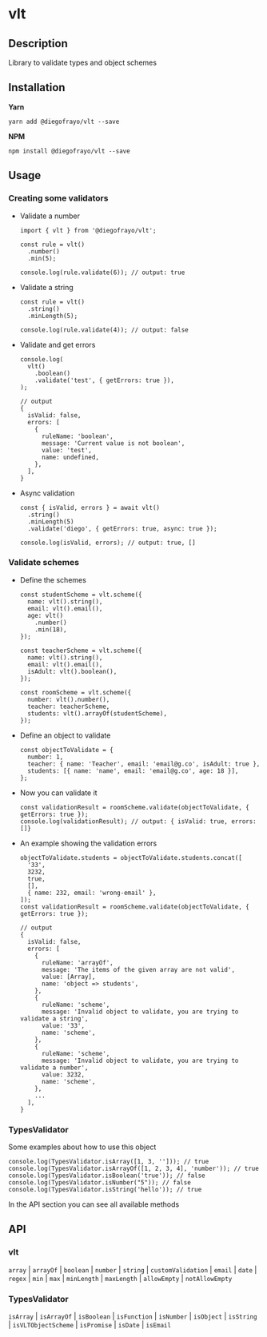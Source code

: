 # vlt

## Description

Library to validate types and object schemes



## Installation

**Yarn**
```
yarn add @diegofrayo/vlt --save
```

**NPM**
```
npm install @diegofrayo/vlt --save
```



## Usage

### Creating some validators

- Validate a number
  ```
  import { vlt } from '@diegofrayo/vlt';

  const rule = vlt()
    .number()
    .min(5);

  console.log(rule.validate(6)); // output: true
  ```

- Validate a string
  ```
  const rule = vlt()
    .string()
    .minLength(5);

  console.log(rule.validate(4)); // output: false
  ```

- Validate and get errors
  ```
  console.log(
    vlt()
      .boolean()
      .validate('test', { getErrors: true }),
  );

  // output
  {
    isValid: false,
    errors: [
      {
        ruleName: 'boolean',
        message: 'Current value is not boolean',
        value: 'test',
        name: undefined,
      },
    ],
  }
  ```

- Async validation
  ```
  const { isValid, errors } = await vlt()
    .string()
    .minLength(5)
    .validate('diego', { getErrors: true, async: true });

  console.log(isValid, errors); // output: true, []
  ```


### Validate schemes

- Define the schemes
  ```
  const studentScheme = vlt.scheme({
    name: vlt().string(),
    email: vlt().email(),
    age: vlt()
      .number()
      .min(18),
  });

  const teacherScheme = vlt.scheme({
    name: vlt().string(),
    email: vlt().email(),
    isAdult: vlt().boolean(),
  });

  const roomScheme = vlt.scheme({
    number: vlt().number(),
    teacher: teacherScheme,
    students: vlt().arrayOf(studentScheme),
  });
  ```

- Define an object to validate
  ```
  const objectToValidate = {
    number: 1,
    teacher: { name: 'Teacher', email: 'email@g.co', isAdult: true },
    students: [{ name: 'name', email: 'email@g.co', age: 18 }],
  };
  ```

- Now you can validate it
  ```
  const validationResult = roomScheme.validate(objectToValidate, { getErrors: true });
  console.log(validationResult); // output: { isValid: true, errors: []}
  ```

- An example showing the validation errors
  ```
  objectToValidate.students = objectToValidate.students.concat([
    '33',
    3232,
    true,
    [],
    { name: 232, email: 'wrong-email' },
  ]);
  const validationResult = roomScheme.validate(objectToValidate, { getErrors: true });

  // output
  {
    isValid: false,
    errors: [
      {
        ruleName: 'arrayOf',
        message: 'The items of the given array are not valid',
        value: [Array],
        name: 'object => students',
      },
      {
        ruleName: 'scheme',
        message: 'Invalid object to validate, you are trying to validate a string',
        value: '33',
        name: 'scheme',
      },
      {
        ruleName: 'scheme',
        message: 'Invalid object to validate, you are trying to validate a number',
        value: 3232,
        name: 'scheme',
      },
      ...
    ],
  }
  ```


### TypesValidator

Some examples about how to use this object

```
console.log(TypesValidator.isArray([1, 3, ''])); // true
console.log(TypesValidator.isArrayOf([1, 2, 3, 4], 'number')); // true
console.log(TypesValidator.isBoolean('true')); // false
console.log(TypesValidator.isNumber("5")); // false
console.log(TypesValidator.isString('hello')); // true
```

In the API section you can see all available methods



## API

### vlt

`array` | `arrayOf` | `boolean` | `number` | `string` | `customValidation` | `email` | `date` | `regex` | `min` | `max` | `minLength` | `maxLength` | `allowEmpty` | `notAllowEmpty`


### TypesValidator

`isArray` | `isArrayOf` | `isBoolean` | `isFunction` | `isNumber` | `isObject` | `isString` | `isVLTObjectScheme` | `isPromise` | `isDate` | `isEmail`
